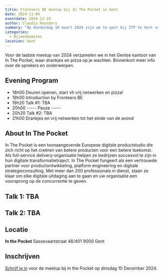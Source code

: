 ```yaml
---
title: Fronteers BE meetup bij In The Pocket in Gent
date: 2024-11-04
eventdate: 2024-12-10
author: Claudia Reynders
summary: "Op donderdag 10 maart 2024 zijn we te gast bij ITP te Gent voor onze laatste Belgische bijeenkomst van het jaar. Kom er alvast gezellig bij en ontmoet mede-Fronteers." 
categories: 
  - Bijeenkomsten
location: Gent
---
```


Voor de laatste meetup van 2024 verzamelen we in het Gentse kantoor van In The Pocket, waar drankjes en pizza op je wachten.
Binnenkort meer info over de sprekers en onderwerpen.


## Evening Program

- ​18h00  Deuren openen, start vh vrij netwerken en pizza!
- 19h00  Introduction by Fronteers BE
- 19h20  Talk #1: TBA
- 20h00  ----- Pauze -----
- 20h20  Talk #2: TBA
- 21h00  Drankjes en vrij netwerken tot het einde van de avond

## About In The Pocket

In The Pocket is een toonaangevende Europese digitale productstudio die zich richt op het creëren van betere producten voor een betere toekomst. Als full-service delivery-organisatie helpen ze bedrijven succesvol te zijn in hun digitale transformatietraject. In The Pocket fungeert als een vertrouwde partner voor productontwikkeling, platform engineering en digitale strategieconsulting. Met meer dan 200 professionals in dienst, staan ​​ze klaar om elke digitale uitdaging aan te gaan en uw organisatie een voorsprong op de concurrentie te geven.

## Talk 1: TBA


## Talk 2: TBA


## Locatie

**In the Pocket**
Sassevaartstraat 46/401
9000 Gent

## Inschrijven

[Schrijf je in](https://www.meetup.com/fronteers-be/events/304200661/) voor de meetup bij In the Pocket op dinsdag 10 December 2024.
